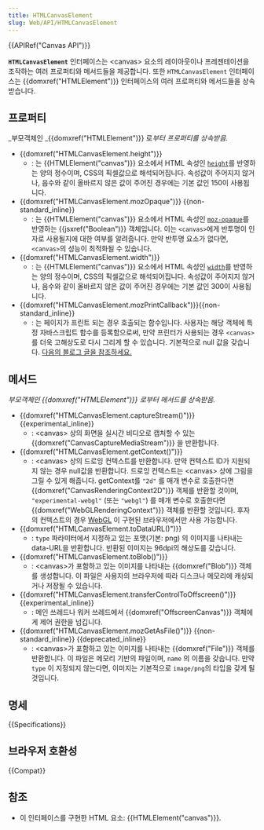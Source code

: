 ```yaml
---
title: HTMLCanvasElement
slug: Web/API/HTMLCanvasElement
---
```


{{APIRef("Canvas API")}}

**`HTMLCanvasElement`** 인터페이스는 \<canvas> 요소의 레이아웃이나 프레젠테이션을 조작하는 여러 프로퍼티와 메서드들을 제공합니다. 또한 `HTMLCanvasElement` 인터페이스는 {{domxref("HTMLElement")}} 인터페이스의 여러 프로퍼티와 메서드들을 상속받습니다.

## 프로퍼티

_부모객체인 _{{domxref("HTMLElement")}} 로*부터 프로퍼티를 상속받음.*

- {{domxref("HTMLCanvasElement.height")}}
  - : 는 {{HTMLElement("canvas")}} 요소에서 HTML 속성인 [`height`](/ko/docs/Web/HTML/Element/canvas#height)를 반영하는 양의 정수이며, CSS의 픽셀값으로 해석되어집니다. 속성값이 주어지지 않거나, 음수와 같이 올바르지 않은 값이 주어진 경우에는 기본 값인 150이 사용됩니다.
- {{domxref("HTMLCanvasElement.mozOpaque")}} {{non-standard_inline}}
  - : 는 {{HTMLElement("canvas")}} 요소에서 HTML 속성인 [`moz-opaque`](/ko/docs/Web/HTML/Element/canvas#moz-opaque)를 반영하는 {{jsxref("Boolean")}} 객체입니다. 이는 `<canvas>`에게 반투명이 인자로 사용될지에 대한 여부를 알려줍니다. 만약 반투명 요소가 없다면, `<canvas>`의 성능이 최적화될 수 있습니다.
- {{domxref("HTMLCanvasElement.width")}}
  - : 는 {{HTMLElement("canvas")}} 요소에서 HTML 속성인 [`width`](/ko/docs/Web/HTML/Element/canvas#width)를 반영하는 양의 정수이며, CSS의 픽셀값으로 해석되어집니다. 속성값이 주어지지 않거나, 음수와 같이 올바르지 않은 값이 주어진 경우에는 기본 값인 300이 사용됩니다.
- {{domxref("HTMLCanvasElement.mozPrintCallback")}}{{non-standard_inline}}
  - : 는 페이지가 프린트 되는 경우 호출되는 함수입니다. 사용자는 해당 객체에 특정 자바스크립트 함수를 등록함으로써, 만약 프린터가 사용되는 경우 `<canvas>`를 더욱 고해상도로 다시 그리게 할 수 있습니다. 기본적으로 null 값을 갖습니다. [다음의 블로그 글을 참조하세요.](https://blog.mozilla.org/labs/2012/09/a-new-way-to-control-printing-output/)

## 메서드

_부모객체인 {{domxref("HTMLElement")}} 로부터 메서드를 상속받음._

- {{domxref("HTMLCanvasElement.captureStream()")}} {{experimental_inline}}
  - : \<canvas> 상의 화면을 실시간 비디오로 캡처할 수 있는 {{domxref("CanvasCaptureMediaStream")}} 을 반환합니다.
- {{domxref("HTMLCanvasElement.getContext()")}}
  - : \<canvas> 상의 드로잉 컨텍스트를 반환합니다. 만약 컨텍스트 ID가 지원되지 않는 경우 null값을 반환합니다. 드로잉 컨텍스트는 \<canvas> 상에 그림을 그릴 수 있게 해줍니다. getContext를 `"2d"` 를 매개 변수로 호출한다면 {{domxref("CanvasRenderingContext2D")}} 객체를 반환할 것이며, `"experimental-webgl"` (또는 `"webgl"`) 를 매개 변수로 호출한다면 {{domxref("WebGLRenderingContext")}} 객체를 반환할 것입니다. 후자의 컨텍스트의 경우 [WebGL](/ko/docs/Web/WebGL) 이 구현된 브라우저에서만 사용 가능합니다.
- {{domxref("HTMLCanvasElement.toDataURL()")}}
  - : `type` 파라미터에서 지정하고 있는 포맷(기본: png) 의 이미지를 나타내는 data-URL을 반환합니다. 반환된 이미지는 96dpi의 해상도를 갖습니다.
- {{domxref("HTMLCanvasElement.toBlob()")}}
  - : \<canvas>가 포함하고 있는 이미지를 나타내는 {{domxref("Blob")}} 객체를 생성합니다. 이 파일은 사용자의 브라우저에 따라 디스크나 메모리에 캐싱되거나 저장될 수 있습니다.
- {{domxref("HTMLCanvasElement.transferControlToOffscreen()")}} {{experimental_inline}}
  - : 메인 쓰레드나 워커 쓰레드에서 {{domxref("OffscreenCanvas")}} 객체에게 제어 권한을 넘깁니다.
- {{domxref("HTMLCanvasElement.mozGetAsFile()")}} {{non-standard_inline}} {{deprecated_inline}}
  - : \<canvas>가 포함하고 있는 이미지를 나타내는 {{domxref("File")}} 객체를 반환합니다. 이 파일은 메모리 기반의 파일이며, `name` 의 이름을 갖습니다. 만약 `type` 이 지정되지 않는다면, 이미지는 기본적으로 `image/png`의 타입을 갖게 될 것입니다.

## 명세

{{Specifications}}

## 브라우저 호환성

{{Compat}}

## 참조

- 이 인터페이스를 구현한 HTML 요소: {{HTMLElement("canvas")}}.

